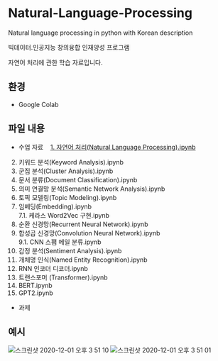 # Natural-Language-Processing
Natural language processing in python with Korean description

빅데이터․인공지능 창의융합 인재양성 프로그램

자연어 처리에 관한 학습 자료입니다.

## 환경
- Google Colab

## 파일 내용
- 수업 자료
&nbsp;&nbsp;&nbsp;[1. 자연어 처리(Natural Language Processing).ipynb](https://www.youtube.com/watch?v=2e9wnwuAVv0&list=PL7ZVZgsnLwEEoHQAElEPg7l7T6nt25I3N)<br>
2. 키워드 분석(Keyword Analysis).ipynb
3. 군집 분석(Cluster Analysis).ipynb
4. 문서 분류(Document Classification).ipynb
5. 의미 연결망 분석(Semantic Network Analysis).ipynb
6. 토픽 모델링(Topic Modeling).ipynb
7. 임베딩(Embedding).ipynb<br>
7.1. 케라스 Word2Vec 구현.ipynb
8. 순환 신경망(Recurrent Neural Network).ipynb
9. 합성곱 신경망(Convolution Neural Network).ipynb<br>
9.1. CNN 스팸 메일 분류.ipynb
10. 감정 분석(Sentiment Analysis).ipynb
11. 개체명 인식(Named Entity Recognition).ipynb
12. RNN 인코더 디코더.ipynb
13. 트랜스포머 (Transformer).ipynb
14. BERT.ipynb
15. GPT2.ipynb

- 과제


## 예시
![스크린샷 2020-12-01 오후 3 51 10](https://user-images.githubusercontent.com/42991070/100707262-bad94900-33ed-11eb-924a-2432ec0981f3.png)
![스크린샷 2020-12-01 오후 3 51 01](https://user-images.githubusercontent.com/42991070/100707263-bc0a7600-33ed-11eb-8e59-44666a63415e.png)
